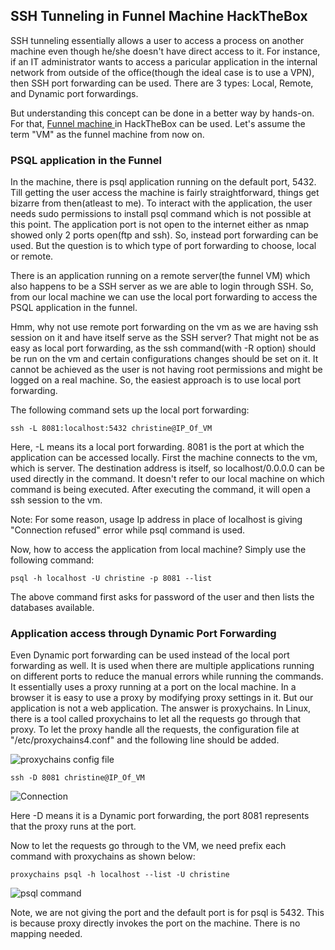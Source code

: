 ## SSH Tunneling in Funnel Machine HackTheBox


SSH tunneling essentially allows a user to access a process on another machine even though he/she doesn't have direct access to it. For instance, if an IT administrator wants to access a paricular application in the internal network from outside of the office(though the ideal case is to use a VPN), then SSH port forwarding can be used. There are 3 types: Local, Remote, and Dynamic port forwardings. 

But understanding this concept can be done in a better way by hands-on. For that, <a href="https://app.hackthebox.com/starting-point"> Funnel machine </a> in HackTheBox can be used. Let's assume the term "VM" as the funnel machine from now on.

### PSQL application in the Funnel
In the machine, there is psql application running on the default port, 5432. Till getting the user access the machine is fairly straightforward, things get bizarre from then(atleast to me). To interact with the application, the user needs sudo permissions to install psql command which is not possible at this point. The application port is not open to the internet either as nmap showed only 2 ports open(ftp and ssh). So, instead port forwarding can be used. But the question is to which type of port forwarding to choose, local or remote. 

There is an application running on a remote server(the funnel VM) which also happens to be a SSH server as we are able to login through SSH.  So, from our local machine we can use the local port forwarding to access the PSQL application in the funnel.

Hmm, why not use remote port forwarding on the vm as we are having ssh session on it and have itself serve as the SSH server? That might not be as easy as local port forwarding, as the ssh command(with -R option) should be run on the vm and certain configurations changes should be set on it. It cannot be achieved as the user is not having root permissions and might be logged on a real machine. So, the easiest approach is to use local port forwarding.

The following command sets up the local port forwarding:
```
ssh -L 8081:localhost:5432 christine@IP_Of_VM
```

Here, -L means its a local port forwarding. 8081 is the port at which the application can be accessed locally. First the machine connects to the vm, which is server. The destination address is itself, so localhost/0.0.0.0 can be used directly in the command. It doesn't refer to our local machine on which command is being executed. After executing the command, it will open a ssh session to the vm.

Note: For some reason, usage Ip address in place of localhost is giving "Connection refused" error while psql command is used.

Now, how to access the application from local machine? Simply use the following command:
```
psql -h localhost -U christine -p 8081 --list
```
The above command first asks for password of the user and then lists the databases available.

### Application access through Dynamic Port Forwarding
Even Dynamic port forwarding can be used instead of the local port forwarding as well. It is used when there are multiple applications running on different ports to reduce the manual errors while running the commands. It essentially uses a proxy running at a port on the local machine. In a browser it is easy to use a proxy by modifying proxy settings in it. But our application is not a web application. The answer is proxychains. In Linux, there is a tool called proxychains to let all the requests go through that proxy. To let the proxy handle all the requests, the configuration file at "/etc/proxychains4.conf" and the following line should be added.


![proxychains config file](https://user-images.githubusercontent.com/102641432/213583939-1711eaf5-31f0-4251-ab09-a13e42e393c8.PNG)

```
ssh -D 8081 christine@IP_Of_VM
```
![Connection](https://user-images.githubusercontent.com/102641432/213583996-a6ecf7af-365d-4f04-a6a0-b2b434ef5aad.PNG)


Here -D means it is a Dynamic port forwarding, the port 8081 represents that the proxy runs at the port. 

Now to let the requests go through to the VM, we need prefix each command with proxychains as shown below:
```
proxychains psql -h localhost --list -U christine
```

![psql command](https://user-images.githubusercontent.com/102641432/213584040-b799adc0-dc7f-4972-a7fe-ecaf3eff8587.PNG)

Note, we are not giving the port and the default port is for psql is 5432. This is because proxy directly invokes the port on the machine. There is no mapping needed.
